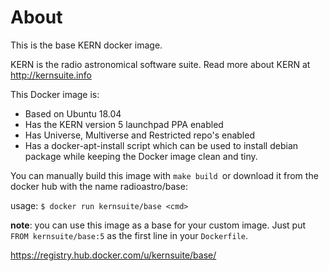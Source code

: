About
=====

This is the base KERN docker image.

KERN is the radio astronomical software suite. Read more about KERN
at http://kernsuite.info

This Docker image is:
* Based on Ubuntu 18.04
* Has the KERN version 5 launchpad PPA enabled
* Has Universe, Multiverse and Restricted repo's enabled
* Has a docker-apt-install script which can be used
  to install debian package while keeping the Docker image
  clean and tiny.

You can manually build this image with `make build `or download it
from the docker hub with the name radioastro/base:

usage: `$ docker run kernsuite/base <cmd>`

**note**: you can use this image as a base for your custom image. Just
put `FROM kernsuite/base:5` as the first line in your `Dockerfile`.

https://registry.hub.docker.com/u/kernsuite/base/

